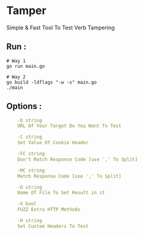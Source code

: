# Tamper
Simple & Fast Tool To Test Verb Tampering


## Run :
```shell
# Way 1
go run main.go
```
```shell
# Way 2
go build -ldflags "-w -s" main.go
./main
```

## Options :
```yaml
    -D string
    URL Of Your Target Do You Want To Test
```
```yaml
    -C string
    Set Value Of Cookie Header
```
```yaml
    -FC string
    Don't Match Response Code [use ',' To Split]
```
```yaml
    -MC string
    Match Response Code [use ',' To Split]
```
```yaml
    -O string
    Name Of File To Set Result in it
```
```yaml
    -X bool
    FUZZ Extra HTTP Methods
```
```yaml
    -H string
    Set Custom Headers To Test
```